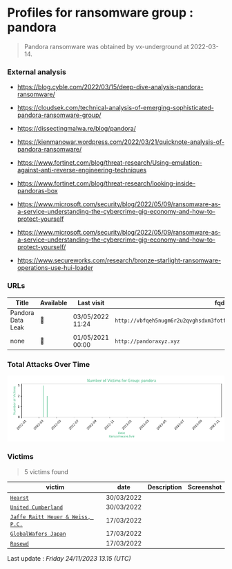 # Profiles for ransomware group : **pandora**


> Pandora ransomware was obtained by vx-underground at 2022-03-14.

### External analysis
- https://blog.cyble.com/2022/03/15/deep-dive-analysis-pandora-ransomware/

- https://cloudsek.com/technical-analysis-of-emerging-sophisticated-pandora-ransomware-group/

- https://dissectingmalwa.re/blog/pandora/

- https://kienmanowar.wordpress.com/2022/03/21/quicknote-analysis-of-pandora-ransomware/

- https://www.fortinet.com/blog/threat-research/Using-emulation-against-anti-reverse-engineering-techniques

- https://www.fortinet.com/blog/threat-research/looking-inside-pandoras-box

- https://www.microsoft.com/security/blog/2022/05/09/ransomware-as-a-service-understanding-the-cybercrime-gig-economy-and-how-to-protect-yourself

- https://www.microsoft.com/security/blog/2022/05/09/ransomware-as-a-service-understanding-the-cybercrime-gig-economy-and-how-to-protect-yourself/

- https://www.secureworks.com/research/bronze-starlight-ransomware-operations-use-hui-loader

### URLs
| Title | Available | Last visit | fqdn | Screenshot 
|---|---|---|---|---|
| Pandora Data Leak | 🔴 | 03/05/2022 11:24 | `http://vbfqeh5nugm6r2u2qvghsdxm3fotf5wbxb5ltv6vw77vus5frdpuaiid.onion` | ❌ | 
| none | 🔴 | 01/05/2021 00:00 | `http://pandoraxyz.xyz` | ❌ | 

### Total Attacks Over Time

![Statistics](../graphs/stats-pandora.png)


### Victims

> 5 victims found

| victim | date | Description | Screenshot | 
|---|---|---|---|
| [`Hearst`](https://google.com/search?q=Hearst) | 30/03/2022 |   |   |
| [`United Cumberland`](https://google.com/search?q=United+Cumberland) | 30/03/2022 |   |   |
| [`Jaffe Raitt Heuer & Weiss, P.C.`](https://google.com/search?q=Jaffe+Raitt+Heuer+%26+Weiss%2C+P.C.) | 17/03/2022 |   |   |
| [`GlobalWafers Japan`](https://google.com/search?q=GlobalWafers+Japan) | 17/03/2022 |   |   |
| [`Rosewd`](https://google.com/search?q=Rosewd) | 17/03/2022 |   |   |



Last update : _Friday 24/11/2023 13.15 (UTC)_
